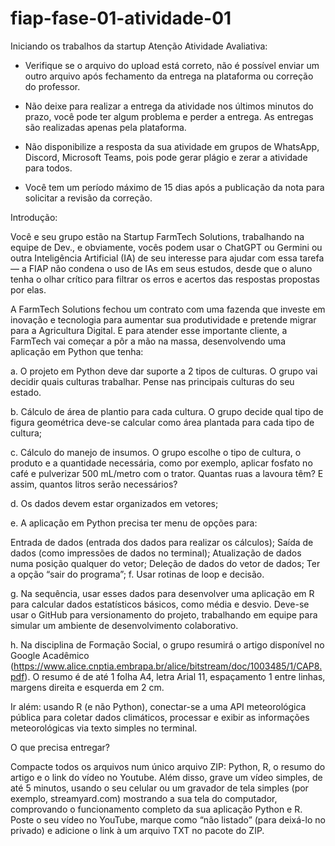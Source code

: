 # fiap-fase-01-atividade-01
Iniciando os trabalhos da startup
Atenção Atividade Avaliativa:

- Verifique se o arquivo do upload está correto, não é possível enviar um outro arquivo após fechamento da entrega na plataforma ou correção do professor.

- Não deixe para realizar a entrega da atividade nos últimos minutos do prazo, você pode ter algum problema e perder a entrega. As entregas são realizadas apenas pela plataforma.

- Não disponibilize a resposta da sua atividade em grupos de WhatsApp, Discord, Microsoft Teams, pois pode gerar plágio e zerar a atividade para todos.

- Você tem um período máximo de 15 dias após a publicação da nota para solicitar a revisão da correção.

Introdução:

Você e seu grupo estão na Startup FarmTech Solutions, trabalhando na equipe de Dev., e obviamente, vocês podem usar o ChatGPT ou Germini ou outra Inteligência Artificial (IA) de seu interesse para ajudar com essa tarefa — a FIAP não condena o uso de IAs em seus estudos, desde que o aluno tenha o olhar crítico para filtrar os erros e acertos das respostas propostas por elas.

A FarmTech Solutions fechou um contrato com uma fazenda que investe em inovação e tecnologia para aumentar sua produtividade e pretende migrar para a Agricultura Digital. E para atender esse importante cliente, a FarmTech vai começar a pôr a mão na massa, desenvolvendo uma aplicação em Python que tenha:

a. O projeto em Python deve dar suporte a 2 tipos de culturas. O grupo vai decidir quais culturas trabalhar. Pense nas principais culturas do seu estado.

b. Cálculo de área de plantio para cada cultura. O grupo decide qual tipo de figura geométrica deve-se calcular como área plantada para cada tipo de cultura;

c. Cálculo do manejo de insumos. O grupo escolhe o tipo de cultura, o produto e a quantidade necessária, como por exemplo, aplicar fosfato no café e pulverizar 500 mL/metro com o trator. Quantas ruas a lavoura têm? E assim, quantos litros serão necessários?

d. Os dados devem estar organizados em vetores;

e. A aplicação em Python precisa ter menu de opções para:

Entrada de dados (entrada dos dados para realizar os cálculos);
Saída de dados (como impressões de dados no terminal);
Atualização de dados numa posição qualquer do vetor;
Deleção de dados do vetor de dados;
Ter a opção “sair do programa”;
f. Usar rotinas de loop e decisão.

g. Na sequência, usar esses dados para desenvolver uma aplicação em R para calcular dados estatísticos básicos, como média e desvio. Deve-se usar o GitHub para versionamento do projeto, trabalhando em equipe para simular um ambiente de desenvolvimento colaborativo.

h. Na disciplina de Formação Social, o grupo resumirá o artigo disponível no Google Acadêmico (https://www.alice.cnptia.embrapa.br/alice/bitstream/doc/1003485/1/CAP8.pdf). O resumo é de até 1 folha A4, letra Arial 11, espaçamento 1 entre linhas, margens direita e esquerda em 2 cm.

Ir além: usando R (e não Python), conectar-se a uma API meteorológica pública para coletar dados climáticos, processar e exibir as informações meteorológicas via texto simples no terminal.

O que precisa entregar?

Compacte todos os arquivos num único arquivo ZIP: Python, R, o resumo do artigo e o link do vídeo no Youtube. Além disso, grave um vídeo simples, de até 5 minutos, usando o seu celular ou um gravador de tela simples (por exemplo, streamyard.com) mostrando a sua tela do computador, comprovando o funcionamento completo da sua aplicação Python e R. Poste o seu vídeo no YouTube, marque como “não listado” (para deixá-lo no privado) e adicione o link à um arquivo TXT no pacote do ZIP.
